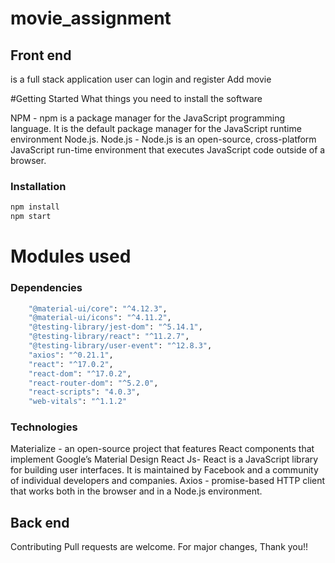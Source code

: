 # movie_assignment

##  Front end

is a full stack application user can login and register Add movie


#Getting Started
What things you need to install the software

NPM - npm is a package manager for the JavaScript programming language. It is the default package manager for the JavaScript runtime environment Node.js.
Node.js - Node.js is an open-source, cross-platform JavaScript run-time environment that executes JavaScript code outside of a browser.


### Installation

```sh
npm install
npm start
```
# Modules used
###  Dependencies

```sh
    "@material-ui/core": "^4.12.3",
    "@material-ui/icons": "^4.11.2",
    "@testing-library/jest-dom": "^5.14.1",
    "@testing-library/react": "^11.2.7",
    "@testing-library/user-event": "^12.8.3",
    "axios": "^0.21.1",
    "react": "^17.0.2",
    "react-dom": "^17.0.2",
    "react-router-dom": "^5.2.0",
    "react-scripts": "4.0.3",
    "web-vitals": "^1.1.2"
```

### Technologies

Materialize -  an open-source project that features React components that implement Google’s Material Design
React Js- React is a JavaScript library for building user interfaces. It is maintained by Facebook and a community of individual developers and companies.
Axios -  promise-based HTTP client that works both in the browser and in a Node.js environment.

##  Back end



Contributing
Pull requests are welcome. For major changes,
Thank you!!
